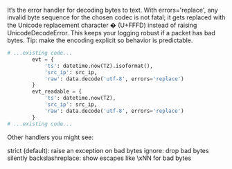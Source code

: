 It’s the error handler for decoding bytes to text. With errors='replace', any invalid byte sequence for the chosen codec is not fatal; it gets replaced with the Unicode replacement character � (U+FFFD) instead of raising UnicodeDecodeError. This keeps your logging robust if a packet has bad bytes.
Tip: make the encoding explicit so behavior is predictable.

```python
# ...existing code...
        evt = {
            'ts': datetime.now(TZ).isoformat(),
            'src_ip': src_ip,
            'raw': data.decode('utf-8', errors='replace')
        }
        evt_readable = {
            'ts': datetime.now(TZ),
            'src_ip': src_ip,
            'raw': data.decode('utf-8', errors='replace')
        }
# ...existing code...
```
Other handlers you might see:

strict (default): raise an exception on bad bytes
ignore: drop bad bytes silently
backslashreplace: show escapes like \xNN for bad bytes